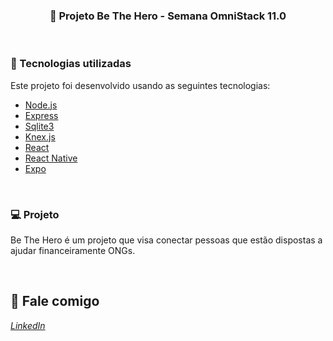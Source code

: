 
<h3 align="center"> 
	🚀 Projeto Be The Hero - Semana OmniStack 11.0
</h3>
<br>

### :rocket: Tecnologias utilizadas

Este projeto foi desenvolvido usando as seguintes tecnologias:

- [Node.js](https://nodejs.org/en/) 
- [Express](https://expressjs.com/pt-br/)
- [Sqlite3](https://www.sqlite.org/index.html)
- [Knex.js](http://knexjs.org/)
- [React](https://reactjs.org)
- [React Native](https://facebook.github.io/react-native/)
- [Expo](https://expo.io/)

<br>

### 💻 Projeto

Be The Hero é um projeto que visa conectar pessoas que estão dispostas a ajudar financeiramente ONGs.

<br>

💬 Fale comigo
------------------
[*LinkedIn*](https://www.linkedin.com/in/andreifrosa)

